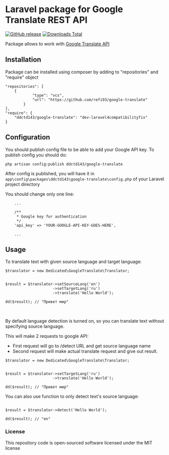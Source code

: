 Laravel package for Google Translate REST API
====================

[![GitHub release](https://img.shields.io/github/release/ddctd143/google-translate.svg)](https://packagist.org/packages/ddctd143/google-translate#1.0.0) [![Downloads Total](https://img.shields.io/packagist/dt/ddctd143/google-translate.svg)](https://packagist.org/packages/ddctd143/google-translate)

Package allows to work with [Google Translate API](https://cloud.google.com/translate/)

## Installation

Package can be installed using composer by adding to "repositories" and "require" object

```
"repositories": [        
	{
            "type": "vcs",
            "url": "https://github.com/refi93/google-translate"
        }
],
"require": {
    "ddctd143/google-translate": "dev-laravel4compatibilityfix"
}
```


## Configuration

You should publish config file to be able to add your Google API key.
To publish config you should do:

```
php artisan config:publish ddctd143/google-translate

```

After config is published, you will have it in `app\config\packages\ddctd143\google-translate\config.php` of your Laravel project directory


You should change only one line:

```
    ...
    
    /**
     * Google key for authentication
     */
    'api_key' => 'YOUR-GOOGLE-API-KEY-GOES-HERE',
    
    ...

```


## Usage

To translate text with given source language and target language:


```
$translator = new Dedicated\GoogleTranslate\Translator;


$result = $translator->setSourceLang('en')
                     ->setTargetLang('ru')
                     ->translate('Hello World');
                           
dd($result); // "Привет мир"                           
```

<br>


By default language detection is turned on, so you can translate text without specifying source language.

This will make 2 requests to google API:

- First request will go to /detect URL and get source language name
- Second request will make actual translate request and give out result.


```
$translator = new Dedicated\GoogleTranslate\Translator;


$result = $translator->setTargetLang('ru')
                     ->translate('Hello World');
                           
dd($result); // "Привет мир"                           
```

You can also use function to only detect text's source language:


```

$result = $translator->detect('Hello World');

dd($result); // "en"

```


### License

This repository code is open-sourced software licensed under the MIT license
